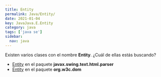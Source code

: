 ```yaml
---
title: Entity
permalink: Java/Entity/
date: 2021-01-04
key: JavaJava.E.Entity
category: java
tags: ['java se']
sidebar: 
  nav: java
---
```


Existen varios clases con el nombre **Entity**. ¿Cuál de ellas estás buscando?
<ul>
<li><a href="/Java/Entity-javax-swing-text-html-parser/">Entity</a> en el paquete <strong>javax.swing.text.html.parser</strong></li>
<li><a href="/Java/Entity-org-w3c-dom/">Entity</a> en el paquete <strong>org.w3c.dom</strong></li>
<ul>
